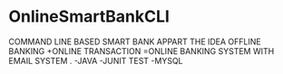 # OnlineSmartBankCLI
COMMAND LINE BASED SMART BANK APPART THE IDEA OFFLINE BANKING +ONLINE TRANSACTION =ONLINE BANKING SYSTEM WITH EMAIL SYSTEM .
-JAVA
-JUNIT TEST
-MYSQL
